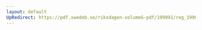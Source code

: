```yaml
---
layout: default
UpRedirect: https://pdf.swedeb.se/riksdagen-volumeG-pdf/199091/reg_199091/reg_199091_0919.pdf
---
```


